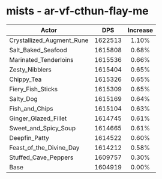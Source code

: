 # mists - ar-vf-cthun-flay-me
| Actor | DPS | Increase |
|---|:---:|:---:|
|Crystallized_Augment_Rune|1622513|1.10%|
|Salt_Baked_Seafood|1615808|0.68%|
|Marinated_Tenderloins|1615536|0.66%|
|Zesty_Nibblers|1615404|0.65%|
|Chippy_Tea|1615326|0.65%|
|Fiery_Fish_Sticks|1615309|0.65%|
|Salty_Dog|1615169|0.64%|
|Fish_and_Chips|1615104|0.63%|
|Ginger_Glazed_Fillet|1614745|0.61%|
|Sweet_and_Spicy_Soup|1614665|0.61%|
|Deepfin_Patty|1614522|0.60%|
|Feast_of_the_Divine_Day|1614212|0.58%|
|Stuffed_Cave_Peppers|1609757|0.30%|
|Base|1604919|0.00%|
